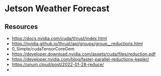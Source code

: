 # Jetson Weather Forecast

## Resources
- https://docs.nvidia.com/cuda/thrust/index.html
- https://nvidia.github.io/thrust/api/groups/group__reductions.html
- 0_Simple/cudaTensorCoreGem
- https://developer.download.nvidia.com/assets/cuda/files/reduction.pdf
- https://developer.nvidia.com/blog/faster-parallel-reductions-kepler/
- https://unum.cloud/post/2022-01-28-reduce/
- 